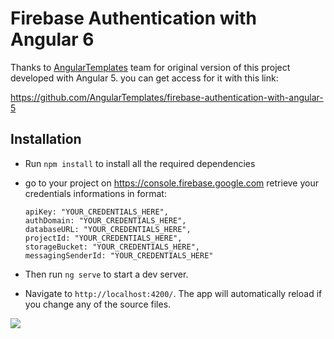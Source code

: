 # Firebase Authentication with Angular 6

Thanks to [AngularTemplates](https://github.com/AngularTemplates) team for original version of this project developed with Angular 5. you can get access for it with this link:

https://github.com/AngularTemplates/firebase-authentication-with-angular-5


## Installation

- Run `npm install` to install all the required dependencies

- go to your project on https://console.firebase.google.com retrieve your credentials informations in format:

    ```
    apiKey: "YOUR_CREDENTIALS_HERE",
    authDomain: "YOUR_CREDENTIALS_HERE",
    databaseURL: "YOUR_CREDENTIALS_HERE",
    projectId: "YOUR_CREDENTIALS_HERE",
    storageBucket: "YOUR_CREDENTIALS_HERE",
    messagingSenderId: "YOUR_CREDENTIALS_HERE"
    ```
    
- Then run `ng serve` to start a dev server.

- Navigate to `http://localhost:4200/`. The app will automatically reload if you change any of the source files.


![](https://s3-us-west-2.amazonaws.com/angular-templates/tutorials/firebase-authentication-with-angular/firebase-tutorial-login-screenshot.png)
